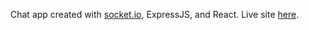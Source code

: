 Chat app created with [socket.io](https://socket.io/), ExpressJS, and React. Live site [here](https://hextobin.github.io/chatterclient/).

